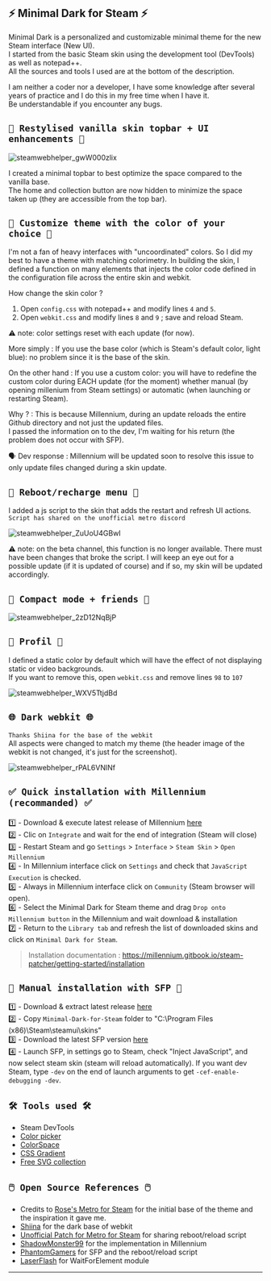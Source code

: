 ## ⚡ Minimal Dark for Steam ⚡ <br> 

Minimal Dark is a personalized and customizable minimal theme for the new Steam interface (New UI). <br>
I started from the basic Steam skin using the development tool (DevTools) as well as notepad++. <br>
All the sources and tools I used are at the bottom of the description. <br>

I am neither a coder nor a developer, I have some knowledge after several years of practice and I do this in my free time when I have it. <br>
Be understandable if you encounter any bugs. <br>

## `🧪 Restylised vanilla skin topbar + UI enhancements 🧪` <br> 

![steamwebhelper_gwW000zlix](https://github.com/SaiyajinK/Minimal-Dark-for-Steam/assets/105972098/9cfdfffb-9e1c-4ce8-b742-58a80b04f134) <br>


I created a minimal topbar to best optimize the space compared to the vanilla base. <br>
The home and collection button are now hidden to minimize the space taken up (they are accessible from the top bar). <br>

## `🎨 Customize theme with the color of your choice 🎨` <br> 

I'm not a fan of heavy interfaces with "uncoordinated" colors. So I did my best to have a theme with matching colorimetry. In building the skin, I defined a function on many elements that injects the color code defined in the configuration file across the entire skin and webkit. <br>

How change the skin color ? <br>
1. Open `config.css` with notepad++ and modify lines `4` and `5`. <br> 
2. Open `webkit.css` and modify lines `8` and `9` ; save and reload Steam. <br> 

⚠️ note: color settings reset with each update (for now).<br>

More simply : If you use the base color (which is Steam's default color, light blue): no problem since it is the base of the skin.<br>

On the other hand : If you use a custom color: you will have to redefine the custom color during EACH update (for the moment) whether manual (by opening millenium from Steam settings) or automatic (when launching or restarting Steam).<br>

Why ? : This is because Millennium, during an update reloads the entire Github directory and not just the updated files.<br>
I passed the information on to the dev, I'm waiting for his return (the problem does not occur with SFP).<br>

🗣️ Dev response : Millennium will be updated soon to resolve this issue to only update files changed during a skin update.

## `🔄 Reboot/recharge menu 🔄` <br> 

I added a js script to the skin that adds the restart and refresh UI actions. <br>
`Script has shared on the unofficial metro discord` <br>

![steamwebhelper_ZuUoU4GBwI](https://github.com/SaiyajinK/Minimal-Dark-for-Steam/assets/105972098/d9521d81-3a92-40b7-8486-6c3fb8b6511e) <br>


⚠️ note: on the beta channel, this function is no longer available. There must have been changes that broke the script. I will keep an eye out for a possible update (if it is updated of course) and if so, my skin will be updated accordingly. <br>

## `📸 Compact mode + friends 📸` <br> 

![steamwebhelper_2zD12NqBjP](https://github.com/SaiyajinK/Minimal-Dark-for-Steam/assets/105972098/66566b92-ae5f-4a94-9138-035e96ed6a9d) <br>

## `👤 Profil 👤` <br> 

I defined a static color by default which will have the effect of not displaying static or video backgrounds. <br>
If you want to remove this, open `webkit.css` and remove lines `98` to `107` <br>

![steamwebhelper_WXV5TtjdBd](https://github.com/SaiyajinK/Minimal-Dark-for-Steam/assets/105972098/2f5308e6-4347-45c1-be35-d2a45e9dd7ca) <br>

## `🌐 Dark webkit 🌐` <br> 
`Thanks Shiina for the base of the webkit` <br>
All aspects were changed to match my theme (the header image of the webkit is not changed, it's just for the screenshot). <br>

![steamwebhelper_rPAL6VNlNf](https://github.com/SaiyajinK/Minimal-Dark-for-Steam/assets/105972098/8f5f7379-09a1-417b-a7a1-14ef1fc3be14) <br>

## `✅ Quick installation with Millennium (recommanded) ✅` <br>
1️⃣ - Download & execute latest release of Millennium [here](https://millennium.web.app/)<br>
2️⃣ - Clic on  `Integrate` and wait for the end of integration (Steam will close)<br>
3️⃣ - Restart Steam and go `Settings` > `Interface` > `Steam Skin` > `Open Millennium`<br>
4️⃣ - In Millennium interface click on `Settings` and check that `JavaScript Execution` is checked.<br>
5️⃣ - Always in Millennium interface click on `Community` (Steam browser will open).<br>
6️⃣ - Select the Minimal Dark for Steam theme and drag `Drop onto Millennium button` in the Millennium and wait download & installation<br>
7️⃣ - Return to the `Library tab` and refresh the list of downloaded skins and click on `Minimal Dark for Steam`.<br>

> Installation documentation : https://millennium.gitbook.io/steam-patcher/getting-started/installation <br>

## `🔗 Manual installation with SFP 🔗` <br>
1️⃣ - Download & extract latest release [here](https://github.com/SaiyajinK/Minimal-Dark-for-Steam/releases)<br>
2️⃣ - Copy `Minimal-Dark-for-Steam` folder to "C:\Program Files (x86)\Steam\steamui\skins\"<br>
3️⃣ - Download the latest SFP version [here](https://github.com/PhantomGamers/SFP/releases) <br>
4️⃣ - Launch SFP, in settings go to Steam, check "Inject JavaScript", and now select steam skin (steam will reload automatically). If you want dev Steam, type `-dev` on the end of launch arguments to get `-cef-enable-debugging -dev`.<br>

## `🛠️ Tools used 🛠️` <br>
- Steam DevTools <br>
- [Color picker](https://htmlcolorcodes.com/color-picker/) <br>
- [ColorSpace](https://mycolor.space) <br>
- [CSS Gradient](https://cssgradient.io/) <br>
- [Free SVG collection](https://thenounproject.com/) <br>

## `🖱️ Open Source References 🖱️` <br>
- Credits to [Rose's Metro for Steam](https://github.com/RoseTheFlower) for the initial base of the theme and the inspiration it gave me.
- [Shiina](https://github.com/AikoMidori/steam-dark-mode/blob/master/webkit.css) for the dark base of webkit<br>
- [Unofficial Patch for Metro for Steam](https://discord.gg/dMsSwufK7Q) for sharing reboot/reload script<br>
- [ShadowMonster99](https://github.com/ShadowMonster99/millennium-steam-patcher) for the implementation in Millennium<br>
- [PhantomGamers](https://github.com/PhantomGamers) for SFP and the reboot/reload script <br>
- [LaserFlash](https://github.com/LaserFlash) for WaitForElement module <br>

------
